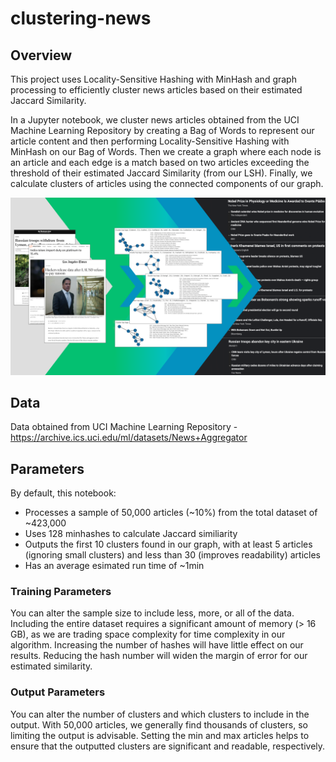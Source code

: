 # clustering-news

## Overview

This project uses Locality-Sensitive Hashing with MinHash and graph processing to efficiently cluster news articles based on their estimated Jaccard Similarity.

In a Jupyter notebook, we cluster news articles obtained from the UCI Machine Learning Repository by creating a Bag of Words to represent our article content and then performing Locality-Sensitive Hashing with MinHash on our Bag of Words. Then we create a graph where each node is an article and each edge is a match based on two articles exceeding the threshold of their estimated Jaccard Similarity (from our LSH). Finally, we calculate clusters of articles using the connected components of our graph.
 
![project_overview](./img/clustering-news.png)

## Data

Data obtained from UCI Machine Learning Repository - https://archive.ics.uci.edu/ml/datasets/News+Aggregator

## Parameters

By default, this notebook:
 - Processes a sample of 50,000 articles (~10%) from the total dataset of ~423,000
 - Uses 128 minhashes to calculate Jaccard similiarity
 - Outputs the first 10 clusters found in our graph, with at least 5 articles (ignoring small clusters) and less than 30 (improves readability) articles
 - Has an average esimated run time of ~1min
  
### Training Parameters
You can alter the sample size to include less, more, or all of the data. Including the entire dataset requires a significant amount of memory (> 16 GB), as we are trading space complexity for time complexity in our algorithm. Increasing the number of hashes will have little effect on our results. Reducing the hash number will widen the margin of error for our estimated similarity. 
 
### Output Parameters
You can alter the number of clusters and which clusters to include in the output. With 50,000 articles, we generally find thousands of clusters, so limiting the output is advisable. Setting the min and max articles helps to ensure that the outputted clusters are significant and readable, respectively.
